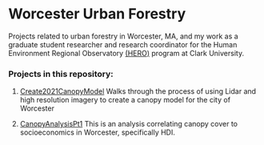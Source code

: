 # Worcester Urban Forestry

Projects related to urban forestry in Worcester, MA, and my work as a graduate student researcher and research coordinator for the Human Environment Regional Observatory [(HERO)](https://www.google.com/url?sa=t&source=web&rct=j&opi=89978449&url=https://www.clarku.edu/departments/hero-program/&ved=2ahUKEwj_qM7pvPmFAxWZGFkFHWhUDKYQFnoECAYQAQ&usg=AOvVaw3mYU6Mv2dqgiaPjgm3sk5f) program at Clark University.

### Projects in this repository:

1. [Create2021CanopyModel](https://github.com/andrews-j/UrbanForestry/tree/main/Create2021CanopyModel) Walks through the process of using Lidar and high resolution imagery to create a canopy model for the city of Worcester

2. [CanopyAnalysisPt1](https://github.com/andrews-j/UrbanForestry/tree/main/CanopyAnalysisPt1) This is an analysis correlating canopy cover to socioeconomics in Worcester, specifically HDI. 
